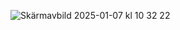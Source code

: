 ![Skärmavbild 2025-01-07 kl  10 32 22](https://github.com/user-attachments/assets/27ca2f97-ea91-4956-b5d3-81d176388075)

